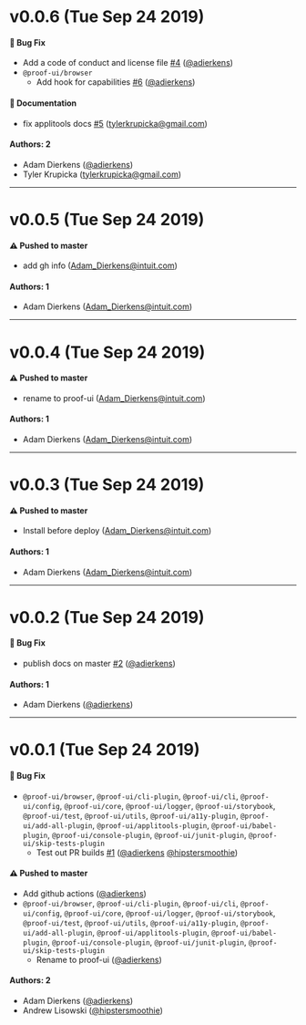 # v0.0.6 (Tue Sep 24 2019)

#### 🐛  Bug Fix

- Add a code of conduct and license file [#4](https://github.com/intuit/proof/pull/4) ([@adierkens](https://github.com/adierkens))
- `@proof-ui/browser`
  - Add hook for capabilities [#6](https://github.com/intuit/proof/pull/6) ([@adierkens](https://github.com/adierkens))

#### 📝  Documentation

- fix applitools docs [#5](https://github.com/intuit/proof/pull/5) (tylerkrupicka@gmail.com)

#### Authors: 2

- Adam Dierkens ([@adierkens](https://github.com/adierkens))
- Tyler Krupicka (tylerkrupicka@gmail.com)

---

# v0.0.5 (Tue Sep 24 2019)

#### ⚠️  Pushed to master

- add gh info  (Adam_Dierkens@intuit.com)

#### Authors: 1

- Adam Dierkens (Adam_Dierkens@intuit.com)

---

# v0.0.4 (Tue Sep 24 2019)

#### ⚠️  Pushed to master

- rename to proof-ui  (Adam_Dierkens@intuit.com)

#### Authors: 1

- Adam Dierkens (Adam_Dierkens@intuit.com)

---

# v0.0.3 (Tue Sep 24 2019)

#### ⚠️  Pushed to master

- Install before deploy  (Adam_Dierkens@intuit.com)

#### Authors: 1

- Adam Dierkens (Adam_Dierkens@intuit.com)

---

# v0.0.2 (Tue Sep 24 2019)

#### 🐛  Bug Fix

- publish docs on master [#2](https://github.com/intuit/proof/pull/2) ([@adierkens](https://github.com/adierkens))

#### Authors: 1

- Adam Dierkens ([@adierkens](https://github.com/adierkens))

---

# v0.0.1 (Tue Sep 24 2019)

#### 🐛  Bug Fix

- `@proof-ui/browser`, `@proof-ui/cli-plugin`, `@proof-ui/cli`, `@proof-ui/config`, `@proof-ui/core`, `@proof-ui/logger`, `@proof-ui/storybook`, `@proof-ui/test`, `@proof-ui/utils`, `@proof-ui/a11y-plugin`, `@proof-ui/add-all-plugin`, `@proof-ui/applitools-plugin`, `@proof-ui/babel-plugin`, `@proof-ui/console-plugin`, `@proof-ui/junit-plugin`, `@proof-ui/skip-tests-plugin`
  - Test out PR builds [#1](https://github.com/intuit/proof/pull/1) ([@adierkens](https://github.com/adierkens) [@hipstersmoothie](https://github.com/hipstersmoothie))

#### ⚠️  Pushed to master

- Add github actions  ([@adierkens](https://github.com/adierkens))
- `@proof-ui/browser`, `@proof-ui/cli-plugin`, `@proof-ui/cli`, `@proof-ui/config`, `@proof-ui/core`, `@proof-ui/logger`, `@proof-ui/storybook`, `@proof-ui/test`, `@proof-ui/utils`, `@proof-ui/a11y-plugin`, `@proof-ui/add-all-plugin`, `@proof-ui/applitools-plugin`, `@proof-ui/babel-plugin`, `@proof-ui/console-plugin`, `@proof-ui/junit-plugin`, `@proof-ui/skip-tests-plugin`
  - Rename to proof-ui  ([@adierkens](https://github.com/adierkens))

#### Authors: 2

- Adam Dierkens ([@adierkens](https://github.com/adierkens))
- Andrew Lisowski ([@hipstersmoothie](https://github.com/hipstersmoothie))